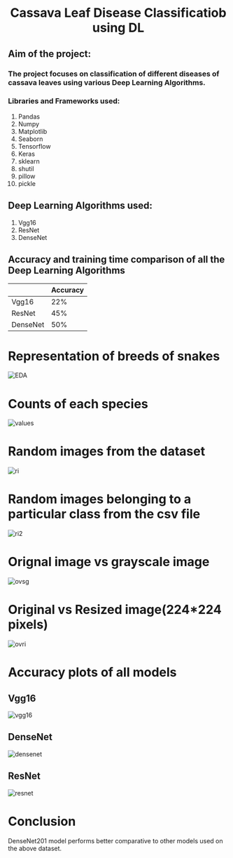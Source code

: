 # <h1 align = "center"> Cassava Leaf Disease Classificatiob using DL</h1>
## Aim of the project: 
### The project focuses on classification of different diseases of cassava leaves using various Deep Learning Algorithms.

###  Libraries and Frameworks used:
1. Pandas
2. Numpy 
3. Matplotlib
4. Seaborn
5. Tensorflow
6. Keras
7. sklearn
8. shutil
9. pillow
10. pickle


## Deep Learning Algorithms used:
1. Vgg16
2. ResNet
3. DenseNet

## Accuracy and training time comparison of all the Deep Learning Algorithms
|                |   Accuracy    |
|----------------|---------------|
|     Vgg16      |     22%       |
|     ResNet     |     45%       |  
|    DenseNet    |     50%       |     

# Representation of breeds of snakes
![EDA](https://github.com/the-silent-geek/DL-Simplified/blob/97358a7e149e84235180ddcc30f8a9d9f4462b77/Snake%20Breed%20Identification/images/snakes.png)

# Counts of each species
![values](https://github.com/the-silent-geek/DL-Simplified/blob/97358a7e149e84235180ddcc30f8a9d9f4462b77/Snake%20Breed%20Identification/images/value%20counts.png)

# Random images from the dataset
![ri](https://github.com/the-silent-geek/DL-Simplified/blob/28d3fb0417b830c98b821c12803e65e19a221f52/Snake%20Breed%20Identification/images/random%20images.png)

# Random images belonging to a particular class from the csv file
![ri2](https://github.com/the-silent-geek/DL-Simplified/blob/28d3fb0417b830c98b821c12803e65e19a221f52/Snake%20Breed%20Identification/images/random%20images%20from%20csv.png)

# Orignal image vs grayscale image
![ovsg](https://github.com/the-silent-geek/DL-Simplified/blob/28d3fb0417b830c98b821c12803e65e19a221f52/Snake%20Breed%20Identification/images/original%20vs%20grayscale.png)

# Original vs Resized image(224*224 pixels)
![ovri](https://github.com/the-silent-geek/DL-Simplified/blob/28d3fb0417b830c98b821c12803e65e19a221f52/Snake%20Breed%20Identification/images/original%20vs%20resized.png)


# Accuracy plots of all models

## Vgg16
![vgg16](https://github.com/the-silent-geek/DL-Simplified/blob/97358a7e149e84235180ddcc30f8a9d9f4462b77/Snake%20Breed%20Identification/images/vgg16.png)

## DenseNet
![densenet](https://github.com/the-silent-geek/DL-Simplified/blob/97358a7e149e84235180ddcc30f8a9d9f4462b77/Snake%20Breed%20Identification/images/densenet.png)

## ResNet
![resnet](https://github.com/the-silent-geek/DL-Simplified/blob/97358a7e149e84235180ddcc30f8a9d9f4462b77/Snake%20Breed%20Identification/images/resnet.png)

# Conclusion
DenseNet201 model performs better comparative to other models used on the above dataset.
